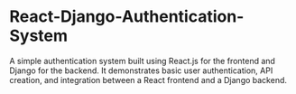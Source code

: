 # React-Django-Authentication-System
A simple authentication system built using React.js for the frontend and Django for the backend. It demonstrates basic user authentication, API creation, and integration between a React frontend and a Django backend.

